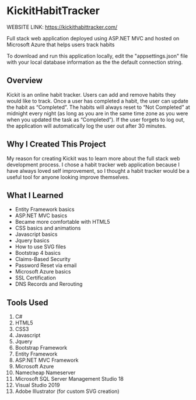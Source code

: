 # KickitHabitTracker
WEBSITE LINK: https://kickithabittracker.com/

Full stack web application deployed using ASP.NET MVC and hosted on Microsoft Azure that helps users track habits

To download and run this application locally, edit the "appsettings.json" file with your local database information as the the default connection string.

## Overview
Kickit is an online habit tracker. Users can add and remove habits they would like to track. 
Once a user has completed a habit, the user can update the habit as “Completed”. The habits will always reset to “Not Completed” 
at midnight every night (as long as you are in the same time zone as you were when you updated the task as “Completed”). 
If the user forgets to log out, the application will automatically log the user out after 30 minutes.

## Why I Created This Project
My reason for creating Kickit was to learn more about the full stack web development process. 
I chose a habit tracker web application because I have always loved self improvement, so I thought a habit tracker would be a useful tool 
for anyone looking improve themselves.

## What I Learned
- Entity Framework basics
- ASP.NET MVC basics
- Became more comfortable with HTML5
- CSS basics and animations
- Javascript basics
- Jquery basics
- How to use SVG files
- Bootstrap 4 basics
- Claims-Based Security
- Password Reset via email
- Microsoft Azure basics
- SSL Certification
- DNS Records and Rerouting

## Tools Used
1. C#
2. HTML5
3. CSS3
4. Javascript
5. Jquery
6. Bootstrap Framework
7. Entity Framework
8. ASP.NET MVC Framework
9. Microsoft Azure
10. Namecheap Nameserver
11. Microsoft SQL Server Management Studio 18
12. Visual Studio 2019
13. Adobe Illustrator (for custom SVG creation)
